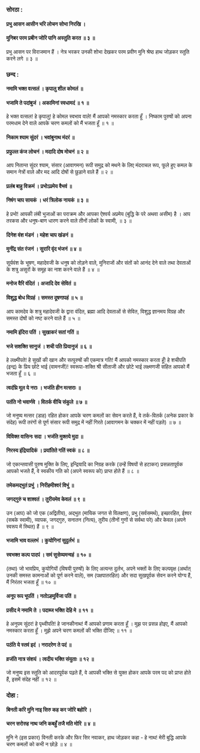 ### सोरठा :

#### प्रभु आसन आसीन भरि लोचन सोभा निरखि ।
#### मुनिबर परम प्रबीन जोरि पानि अस्तुति करत ॥ ३ ॥

प्रभु आसन पर विराजमान हैं । नेत्र भरकर उनकी शोभा देखकर परम प्रवीण मुनि श्रेष्ठ हाथ जोड़कर स्तुति करने लगे ॥ ३ ॥

### छन्द :

#### नमामि भक्त वत्सलं । कृपालु शील कोमलं ॥
#### भजामि ते पदांबुजं । अकामिनां स्वधामदं ॥ १ ॥

हे भक्त वत्सल! हे कृपालु! हे कोमल स्वभाव वाले! मैं आपको नमस्कार करता हूँ । निष्काम पुरुषों को अपना परमधाम देने वाले आपके चरण कमलों को मैं भजता हूँ ॥ १ ॥

#### निकाम श्याम सुंदरं । भवांबुनाथ मंदरं ॥
#### प्रफुल्ल कंज लोचनं । मदादि दोष मोचनं ॥ २ ॥

आप नितान्त सुंदर श्याम, संसार (आवागमन) रूपी समुद्र को मथने के लिए मंदराचल रूप, फूले हुए कमल के समान नेत्रों वाले और मद आदि दोषों से छुड़ाने वाले हैं ॥ २ ॥

#### प्रलंब बाहु विक्रमं । प्रभोऽप्रमेय वैभवं ॥
#### निषंग चाप सायकं । धरं त्रिलोक नायकं ॥ ३ ॥

हे प्रभो! आपकी लंबी भुजाओं का पराक्रम और आपका ऐश्वर्य अप्रमेय (बुद्धि के परे अथवा असीम) है । आप तरकस और धनुष-बाण धारण करने वाले तीनों लोकों के स्वामी, ॥ ३ ॥

#### दिनेश वंश मंडनं । महेश चाप खंडनं ॥
#### मुनींद्र संत रंजनं । सुरारि वृंद भंजनं ॥ ४ ॥

सूर्यवंश के भूषण, महादेवजी के धनुष को तोड़ने वाले, मुनिराजों और संतों को आनंद देने वाले तथा देवताओं के शत्रु असुरों के समूह का नाश करने वाले हैं ॥ ४ ॥

#### मनोज वैरि वंदितं । अजादि देव सेवितं ॥
#### विशुद्ध बोध विग्रहं । समस्त दूषणापहं ॥ ५ ॥

आप कामदेव के शत्रु महादेवजी के द्वारा वंदित, ब्रह्मा आदि देवताओं से सेवित, विशुद्ध ज्ञानमय विग्रह और समस्त दोषों को नष्ट करने वाले हैं ॥ ५ ॥

#### नमामि इंदिरा पतिं । सुखाकरं सतां गतिं ॥
#### भजे सशक्ति सानुजं । शची पति प्रियानुजं ॥ ६ ॥

हे लक्ष्मीपते! हे सुखों की खान और सत्पुरुषों की एकमात्र गति! मैं आपको नमस्कार करता हूँ! हे शचीपति (इन्द्र) के प्रिय छोटे भाई (वामनजी)! स्वरूपा-शक्ति श्री सीताजी और छोटे भाई लक्ष्मणजी सहित आपको मैं भजता हूँ ॥ ६ ॥

#### त्वदंघ्रि मूल ये नराः । भजंति हीन मत्सराः ॥
#### पतंति नो भवार्णवे । वितर्क वीचि संकुले ॥ ७ ॥

जो मनुष्य मत्सर (डाह) रहित होकर आपके चरण कमलों का सेवन करते हैं, वे तर्क-वितर्क (अनेक प्रकार के संदेह) रूपी तरंगों से पूर्ण संसार रूपी समुद्र में नहीं गिरते (आवागमन के चक्कर में नहीं पड़ते) ॥ ७ ॥

#### विविक्त वासिनः सदा । भजंति मुक्तये मुदा ॥
#### निरस्य इंद्रियादिकं । प्रयांतिते गतिं स्वकं ॥ ८ ॥

जो एकान्तवासी पुरुष मुक्ति के लिए, इन्द्रियादि का निग्रह करके (उन्हें विषयों से हटाकर) प्रसन्नतापूर्वक आपको भजते हैं, वे स्वकीय गति को (अपने स्वरूप को) प्राप्त होते हैं ॥ ८ ॥

#### तमेकमद्भुतं प्रभुं । निरीहमीश्वरं विभुं ॥
#### जगद्गुरुं च शाश्वतं । तुरीयमेव केवलं ॥ ९ ॥

उन (आप) को जो एक (अद्वितीय), अद्भुत (मायिक जगत से विलक्षण), प्रभु (सर्वसमर्थ), इच्छारहित, ईश्वर (सबके स्वामी), व्यापक, जगद्गुरु, सनातन (नित्य), तुरीय (तीनों गुणों से सर्वथा परे) और केवल (अपने स्वरूप में स्थित) हैं ॥ ९ ॥

#### भजामि भाव वल्लभं । कुयोगिनां सुदुर्लभं ॥
#### स्वभक्त कल्प पादपं । समं सुसेव्यमन्वहं ॥ १० ॥

(तथा) जो भावप्रिय, कुयोगियों (विषयी पुरुषों) के लिए अत्यन्त दुर्लभ, अपने भक्तों के लिए कल्पवृक्ष (अर्थात् उनकी समस्त कामनाओं को पूर्ण करने वाले), सम (पक्षपातरहित) और सदा सुखपूर्वक सेवन करने योग्य हैं, मैं निरंतर भजता हूँ ॥ १० ॥

#### अनूप रूप भूपतिं । नतोऽहमुर्विजा पतिं ॥
#### प्रसीद मे नमामि ते । पदाब्ज भक्ति देहि मे ॥ ११ ॥

हे अनुपम सुंदर! हे पृथ्वीपति! हे जानकीनाथ! मैं आपको प्रणाम करता हूँ । मुझ पर प्रसन्न होइए, मैं आपको नमस्कार करता हूँ । मुझे अपने चरण कमलों की भक्ति दीजिए ॥ ११ ॥

#### पठंति ये स्तवं इदं । नरादरेण ते पदं ॥
#### व्रजंति नात्र संशयं । त्वदीय भक्ति संयुताः ॥ १२ ॥

जो मनुष्य इस स्तुति को आदरपूर्वक पढ़ते हैं, वे आपकी भक्ति से युक्त होकर आपके परम पद को प्राप्त होते हैं, इसमें संदेह नहीं ॥ १२ ॥

### दोहा :

#### बिनती करि मुनि नाइ सिरु कह कर जोरि बहोरि ।
#### चरन सरोरुह नाथ जनि कबहुँ तजै मति मोरि ॥ ४ ॥

मुनि ने (इस प्रकार) विनती करके और फिर सिर नवाकर, हाथ जोड़कर कहा - हे नाथ! मेरी बुद्धि आपके चरण कमलों को कभी न छोड़े ॥ ४ ॥